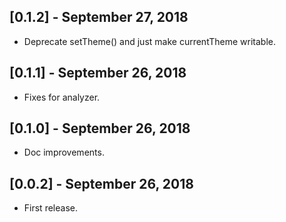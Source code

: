 ## [0.1.2] - September 27, 2018

* Deprecate setTheme() and just make currentTheme writable.

## [0.1.1] - September 26, 2018

* Fixes for analyzer.

## [0.1.0] - September 26, 2018

* Doc improvements.

## [0.0.2] - September 26, 2018

* First release.
